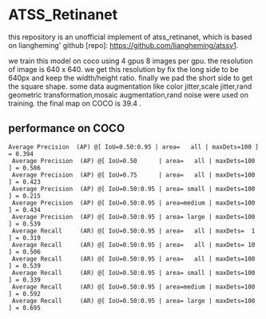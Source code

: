 # ATSS_Retinanet

this repository is an unofficial implement of atss_retinanet, which is based on liangheming' github  [repo]: https://github.com/liangheming/atssv1.

we train this model on coco using 4 gpus 8 images per gpu. the resolution of image is 640 x 640. we get this resolution by fix the long side to be 640px and keep the width/height ratio. finally we pad the short side to get the square shape. some data augmentation like color jitter,scale jitter,rand 
geometric transformation,mosaic augmentation,rand noise were used on training. the final map on COCO is 39.4 .

## performance on COCO
```shell script
Average Precision  (AP) @[ IoU=0.50:0.95 | area=   all | maxDets=100 ] = 0.394
 Average Precision  (AP) @[ IoU=0.50      | area=   all | maxDets=100 ] = 0.586
 Average Precision  (AP) @[ IoU=0.75      | area=   all | maxDets=100 ] = 0.423
 Average Precision  (AP) @[ IoU=0.50:0.95 | area= small | maxDets=100 ] = 0.215
 Average Precision  (AP) @[ IoU=0.50:0.95 | area=medium | maxDets=100 ] = 0.434
 Average Precision  (AP) @[ IoU=0.50:0.95 | area= large | maxDets=100 ] = 0.539
 Average Recall     (AR) @[ IoU=0.50:0.95 | area=   all | maxDets=  1 ] = 0.319
 Average Recall     (AR) @[ IoU=0.50:0.95 | area=   all | maxDets= 10 ] = 0.506
 Average Recall     (AR) @[ IoU=0.50:0.95 | area=   all | maxDets=100 ] = 0.539
 Average Recall     (AR) @[ IoU=0.50:0.95 | area= small | maxDets=100 ] = 0.339
 Average Recall     (AR) @[ IoU=0.50:0.95 | area=medium | maxDets=100 ] = 0.592
 Average Recall     (AR) @[ IoU=0.50:0.95 | area= large | maxDets=100 ] = 0.695
```
